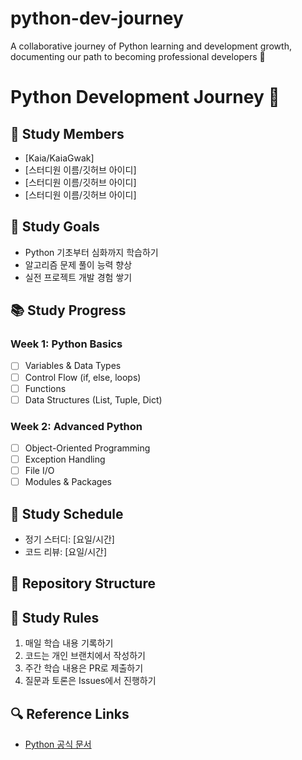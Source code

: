 # python-dev-journey
A collaborative journey of Python learning and development growth, documenting our path to becoming professional developers 🚀

# Python Development Journey 🚀

## 👥 Study Members
- [Kaia/KaiaGwak]
- [스터디원 이름/깃허브 아이디]
- [스터디원 이름/깃허브 아이디]
- [스터디원 이름/깃허브 아이디]

## 🎯 Study Goals
- Python 기초부터 심화까지 학습하기
- 알고리즘 문제 풀이 능력 향상
- 실전 프로젝트 개발 경험 쌓기

## 📚 Study Progress
### Week 1: Python Basics
- [ ] Variables & Data Types
- [ ] Control Flow (if, else, loops)
- [ ] Functions
- [ ] Data Structures (List, Tuple, Dict)

### Week 2: Advanced Python
- [ ] Object-Oriented Programming
- [ ] Exception Handling
- [ ] File I/O
- [ ] Modules & Packages

## 📅 Study Schedule
- 정기 스터디: [요일/시간]
- 코드 리뷰: [요일/시간]

## 📂 Repository Structure
## 📌 Study Rules
1. 매일 학습 내용 기록하기
2. 코드는 개인 브랜치에서 작성하기
3. 주간 학습 내용은 PR로 제출하기
4. 질문과 토론은 Issues에서 진행하기

## 🔍 Reference Links
- [Python 공식 문서](https://docs.python.org/3/)
